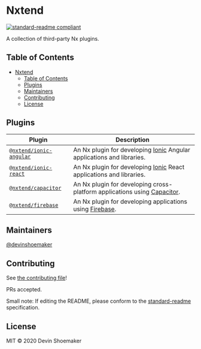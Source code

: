 # Nxtend

[![standard-readme compliant](https://img.shields.io/badge/standard--readme-OK-green.svg?style=flat-square)](https://github.com/RichardLitt/standard-readme)

A collection of third-party Nx plugins.

## Table of Contents

- [Nxtend](#nxtend)
  - [Table of Contents](#table-of-contents)
  - [Plugins](#plugins)
  - [Maintainers](#maintainers)
  - [Contributing](#contributing)
  - [License](#license)

## Plugins

| Plugin                                                        | Description                                                                                              |
| ------------------------------------------------------------- | -------------------------------------------------------------------------------------------------------- |
| [`@nxtend/ionic-angular`](./packages/ionic-angular/README.md) | An Nx plugin for developing [Ionic](https://ionicframework.com/docs) Angular applications and libraries. |
| [`@nxtend/ionic-react`](./packages/ionic-react/README.md)     | An Nx plugin for developing [Ionic](https://ionicframework.com/docs) React applications and libraries.   |
| [`@nxtend/capacitor`](./packages/capacitor/README.md)         | An Nx plugin for developing cross-platform applications using [Capacitor](https://capacitorjs.com/docs). |
| [`@nxtend/firebase`](./packages/firebase/README.md)           | An Nx plugin for developing applications using [Firebase](https://firebase.google.com).                  |

## Maintainers

[@devinshoemaker](https://github.com/devinshoemaker)

## Contributing

See [the contributing file](CONTRIBUTING.md)!

PRs accepted.

Small note: If editing the README, please conform to the [standard-readme](https://github.com/RichardLitt/standard-readme) specification.

## License

MIT © 2020 Devin Shoemaker
